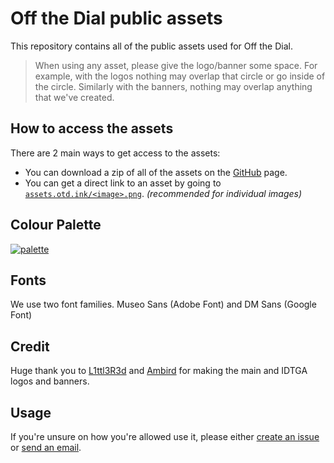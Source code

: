# Off the Dial public assets
This repository contains all of the public assets used for Off the Dial.
> When using any asset, please give the logo/banner some space. For example, with the logos nothing may overlap that circle or go inside of the circle. Similarly with the banners, nothing may overlap anything that we've created.

## How to access the assets
There are 2 main ways to get access to the assets:
- You can download a zip of all of the assets on the [GitHub](https://github.com/offthedial/assets) page.
- You can get a direct link to an asset by going to [`assets.otd.ink/<image>.png`](https://assets.otd.ink). *(recommended for individual images)*

## Colour Palette
[![palette](palette.png)](
https://coolors.co/5d9194-1abfc7-39fa96-fb788b-c71a8a)

## Fonts
We use two font families. Museo Sans (Adobe Font) and DM Sans (Google Font)

## Credit
Huge thank you to [L1ttl3R3d](https://twitter.com/l1ttl3r3d_) and [Ambird](https://twitter.com/ambirdoodles) for making the main and IDTGA logos and banners.

## Usage
If you're unsure on how you're allowed use it, please either [create an issue](https://github.com/offthedial/assets/issues/new) or [send an email](mailto:djam98@otd.ink?subject=Off%20the%20Dial%20Assets).
